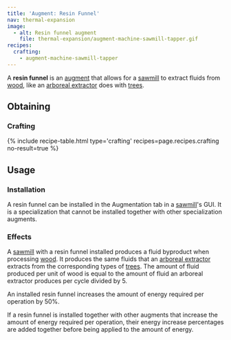 ```yaml
---
title: 'Augment: Resin Funnel'
nav: thermal-expansion
image:
  - alt: Resin funnel augment
    file: thermal-expansion/augment-machine-sawmill-tapper.gif
recipes:
  crafting:
    - augment-machine-sawmill-tapper
---
```


A **resin funnel** is an [augment](/docs/augments/) that allows for a
[sawmill](/docs/sawmill/) to extract fluids from
[wood](https://minecraft.gamepedia.com/Wood), like an [arboreal
extractor](/docs/arboreal-extractor/) does with
[trees](https://minecraft.gamepedia.com/Tree).


Obtaining
---------

### Crafting
{% include recipe-table.html type='crafting' recipes=page.recipes.crafting no-result=true %}


Usage
-----

### Installation
A resin funnel can be installed in the Augmentation tab in a
[sawmill](/docs/sawmill/)'s GUI. It is a specialization that cannot be installed
together with other specialization augments.

### Effects
A [sawmill](/docs/sawmill/) with a resin funnel installed produces a fluid
byproduct when processing [wood](https://minecraft.gamepedia.com/Wood). It
produces the same fluids that an [arboreal extractor](/docs/arboreal-extractor/)
extracts from the corresponding types of
[trees](https://minecraft.gamepedia.com/Tree). The amount of fluid produced per
unit of wood is equal to the amount of fluid an arboreal extractor produces per
cycle divided by 5.

An installed resin funnel increases the amount of energy required per operation
by 50%.

If a resin funnel is installed together with other augments that increase the
amount of energy required per operation, their energy increase percentages are
added together before being applied to the amount of energy.
